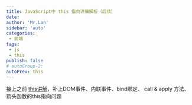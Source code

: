```yaml
---
title: JavaScript中 this 指向详细解析（后续）
date: 
author: 'Mr.Lan'
sidebar: 'auto'
categories: 
 - 前端
tags: 
 - js
 - this
publish: false
# autoGroup-2: 
autoPrev: this
---
```


接上之前 [this讲解](./this.md)，补上DOM事件、内联事件、bind绑定、 call & apply 方法、箭头函数的this指向问题
<!-- more -->